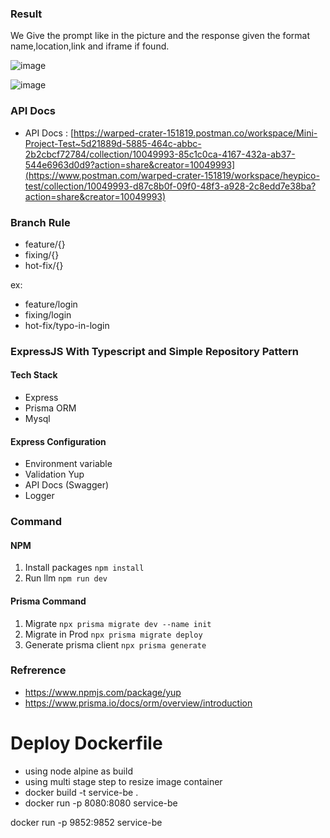 ### Result

We Give the prompt like in the picture and the response given the format name,location,link and iframe if found.

![image](https://github.com/user-attachments/assets/5624eaaf-0f37-43b9-84fa-01ea0748d8c5)

![image](https://github.com/user-attachments/assets/1b799cc0-dc38-43c3-b8cd-b18c6e6b36fe)



### API Docs

- API Docs : [https://warped-crater-151819.postman.co/workspace/Mini-Project-Test~5d21889d-5885-464c-abbc-2b2cbcf72784/collection/10049993-85c1c0ca-4167-432a-ab37-544e6963d0d9?action=share&creator=10049993](https://www.postman.com/warped-crater-151819/workspace/heypico-test/collection/10049993-d87c8b0f-09f0-48f3-a928-2c8edd7e38ba?action=share&creator=10049993)

### Branch Rule

- feature/{}
- fixing/{}
- hot-fix/{}

ex:

- feature/login
- fixing/login
- hot-fix/typo-in-login

### ExpressJS With Typescript and Simple Repository Pattern

#### Tech Stack

- Express
- Prisma ORM
- Mysql

#### Express Configuration

- Environment variable
- Validation Yup
- API Docs (Swagger)
- Logger

### Command

#### NPM

1. Install packages
   `npm install`
2. Run llm
   `npm run dev`

#### Prisma Command

1. Migrate
   `npx prisma migrate dev --name init`
2. Migrate in Prod
   `npx prisma migrate deploy`
3. Generate prisma client
   `npx prisma generate`

### Refrerence

- https://www.npmjs.com/package/yup
- https://www.prisma.io/docs/orm/overview/introduction

# Deploy Dockerfile

- using node alpine as build
- using multi stage step to resize image container
- docker build -t service-be .
- docker run -p 8080:8080 service-be

docker run -p 9852:9852 service-be
